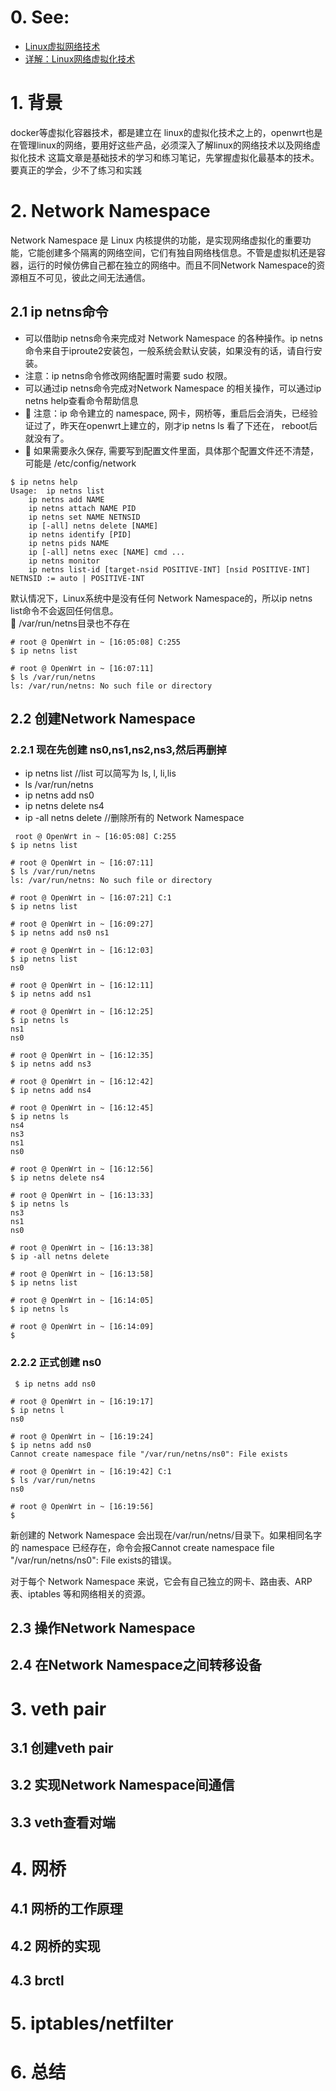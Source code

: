 
# 0. See:
 - [Linux虚拟网络技术](https://www.cnblogs.com/gaoyanbing/p/14006972.html)
 - [详解：Linux网络虚拟化技术](https://www.cnblogs.com/wxiaote/articles/10879327.html)

# 1. 背景
  docker等虚拟化容器技术，都是建立在 linux的虚拟化技术之上的，openwrt也是在管理linux的网络，要用好这些产品，必须深入了解linux的网络技术以及网络虚拟化技术
  这篇文章是基础技术的学习和练习笔记，先掌握虚拟化最基本的技术。要真正的学会，少不了练习和实践
  
# 2. Network Namespace
  Network Namespace 是 Linux 内核提供的功能，是实现网络虚拟化的重要功能，它能创建多个隔离的网络空间，它们有独自网络栈信息。不管是虚拟机还是容器，运行的时候仿佛自己都在独立的网络中。而且不同Network Namespace的资源相互不可见，彼此之间无法通信。
  
## 2.1 ip netns命令
  - 可以借助ip netns命令来完成对 Network Namespace 的各种操作。ip netns命令来自于iproute2安装包，一般系统会默认安装，如果没有的话，请自行安装。
  - 注意：ip netns命令修改网络配置时需要 sudo 权限。
  - 可以通过ip netns命令完成对Network Namespace 的相关操作，可以通过ip netns help查看命令帮助信息
  - 💖 注意：ip 命令建立的 namespace, 网卡，网桥等，重启后会消失，已经验证过了，昨天在openwrt上建立的，刚才ip netns ls 看了下还在， reboot后就没有了。
  - 🖤 如果需要永久保存, 需要写到配置文件里面，具体那个配置文件还不清楚，可能是 /etc/config/network
```
$ ip netns help
Usage:	ip netns list
	ip netns add NAME
	ip netns attach NAME PID
	ip netns set NAME NETNSID
	ip [-all] netns delete [NAME]
	ip netns identify [PID]
	ip netns pids NAME
	ip [-all] netns exec [NAME] cmd ...
	ip netns monitor
	ip netns list-id [target-nsid POSITIVE-INT] [nsid POSITIVE-INT]
NETNSID := auto | POSITIVE-INT
```

默认情况下，Linux系统中是没有任何 Network Namespace的，所以ip netns list命令不会返回任何信息。  
💙 /var/run/netns目录也不存在  
```
# root @ OpenWrt in ~ [16:05:08] C:255
$ ip netns list

# root @ OpenWrt in ~ [16:07:11] 
$ ls /var/run/netns     
ls: /var/run/netns: No such file or directory

```
  
## 2.2 创建Network Namespace
 ### 2.2.1 现在先创建 ns0,ns1,ns2,ns3,然后再删掉
 - ip netns list         //list 可以简写为 ls, l, li,lis
 - ls /var/run/netns
 - ip netns add ns0
 - ip netns delete ns4
 - ip -all netns delete //删除所有的 Network Namespace
 
```
 root @ OpenWrt in ~ [16:05:08] C:255
$ ip netns list

# root @ OpenWrt in ~ [16:07:11] 
$ ls /var/run/netns     
ls: /var/run/netns: No such file or directory

# root @ OpenWrt in ~ [16:07:21] C:1
$ ip netns list

# root @ OpenWrt in ~ [16:09:27] 
$ ip netns add ns0 ns1

# root @ OpenWrt in ~ [16:12:03] 
$ ip netns list       
ns0

# root @ OpenWrt in ~ [16:12:11] 
$ ip netns add ns1    

# root @ OpenWrt in ~ [16:12:25] 
$ ip netns ls     
ns1
ns0

# root @ OpenWrt in ~ [16:12:35] 
$ ip netns add ns3

# root @ OpenWrt in ~ [16:12:42] 
$ ip netns add ns4

# root @ OpenWrt in ~ [16:12:45] 
$ ip netns ls     
ns4
ns3
ns1
ns0

# root @ OpenWrt in ~ [16:12:56] 
$ ip netns delete ns4

# root @ OpenWrt in ~ [16:13:33] 
$ ip netns ls        
ns3
ns1
ns0

# root @ OpenWrt in ~ [16:13:38] 
$ ip -all netns delete

# root @ OpenWrt in ~ [16:13:58] 
$ ip netns list       

# root @ OpenWrt in ~ [16:14:05] 
$ ip netns ls  

# root @ OpenWrt in ~ [16:14:09] 
$ 

```
### 2.2.2 正式创建 ns0
```
 $ ip netns add ns0    

# root @ OpenWrt in ~ [16:19:17] 
$ ip netns l      
ns0

# root @ OpenWrt in ~ [16:19:24] 
$ ip netns add ns0
Cannot create namespace file "/var/run/netns/ns0": File exists

# root @ OpenWrt in ~ [16:19:42] C:1
$ ls /var/run/netns 
ns0

# root @ OpenWrt in ~ [16:19:56] 
$ 
```
新创建的 Network Namespace 会出现在/var/run/netns/目录下。如果相同名字的 namespace 已经存在，命令会报Cannot create namespace file "/var/run/netns/ns0": File exists的错误。  

对于每个 Network Namespace 来说，它会有自己独立的网卡、路由表、ARP 表、iptables 等和网络相关的资源。

## 2.3 操作Network Namespace

## 2.4 在Network Namespace之间转移设备

# 3. veth pair
## 3.1 创建veth pair
## 3.2 实现Network Namespace间通信
## 3.3 veth查看对端

# 4. 网桥
## 4.1 网桥的工作原理
## 4.2 网桥的实现
## 4.3 brctl

# 5. iptables/netfilter

# 6. 总结
  
